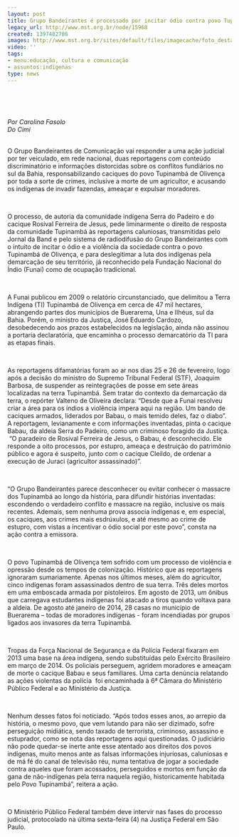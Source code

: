 ```yaml
---
layout: post
title: Grupo Bandeirantes é processado por incitar ódio contra povo Tupinambá
legacy_url: http://www.mst.org.br/node/15968
created: 1397482786
images: http://www.mst.org.br/sites/default/files/imagecache/foto_destaque/atencao_manipulacao.png
video: ''
tags:
- menu:educação, cultura e comunicação
- assuntos:indígenas
type: news
---
```

<p>&nbsp;</p><p>&nbsp;</p><p><span style="font-style: italic;">Por Carolina Fasolo</span><br style="font-style: italic;"><span style="font-style: italic;">Do Cimi<br><br type="_moz"></span></p><p>O Grupo Bandeirantes de Comunicação vai responder a uma ação judicial por ter veiculado, em rede nacional, duas reportagens com conteúdo discriminatório e informações distorcidas sobre os conflitos fundiários no sul da Bahia, responsabilizando caciques do povo Tupinambá de Olivença por toda a sorte de crimes, inclusive a morte de um agricultor, e acusando os indígenas de invadir fazendas, ameaçar e expulsar moradores.</p><p>&nbsp;</p><p>O processo, de autoria da comunidade indígena Serra do Padeiro e do cacique Rosival Ferreira de Jesus, pede liminarmente o direito de resposta da comunidade Tupinambá às reportagens caluniosas, transmitidas pelo Jornal da Band e pelo sistema de radiodifusão do Grupo Bandeirantes com o intuito de incitar o ódio e a violência da sociedade contra o povo Tupinambá de Olivença, e para deslegitimar a luta dos indígenas pela demarcação de seu território, já reconhecido pela Fundação Nacional do Índio (Funai) como de ocupação tradicional.</p><p>&nbsp;</p><p>A Funai publicou em 2009 o relatório circunstanciado, que delimitou a Terra Indígena (TI) Tupinambá de Olivença em cerca de 47 mil hectares, abrangendo partes dos municípios de Buerarema, Una e Ilhéus, sul da Bahia. Porém, o ministro da Justiça, José Eduardo Cardozo, desobedecendo aos prazos estabelecidos na legislação, ainda não assinou a portaria declaratória, que encaminha o processo demarcatório da TI para as etapas finais. &nbsp;&nbsp;</p><p>&nbsp;</p><p>As reportagens difamatórias foram ao ar nos dias 25 e 26 de fevereiro, logo após a decisão do ministro do Supremo Tribunal Federal (STF), Joaquim Barbosa, de suspender as reintegrações de posse em sete áreas localizadas na terra Tupinambá. Sem tratar do contexto da demarcação da terra, o repórter Valteno de Oliveira declara: “Desde que a Funai resolveu criar a área para os índios a violência impera aqui na região. Um bando de caciques armados, liderados por Babau, o mais temido deles, faz o diabo”. A reportagem, levianamente e com informações inventadas, pinta o cacique Babau, da aldeia Serra do Padeiro, como um criminoso foragido da Justiça. &nbsp;“O paradeiro de Rosival Ferreira de Jesus, o Babau, é desconhecido. Ele responde a oito processos, por estupro, ameaça e destruição do patrimônio público e agora é suspeito, junto com o cacique Cleildo, de ordenar a execução de Juraci (agricultor assassinado)”.</p><p>&nbsp;</p><p>“O Grupo Bandeirantes parece desconhecer ou evitar conhecer o massacre dos Tupinambá ao longo da história, para difundir histórias inventadas: escondendo o verdadeiro conflito e massacre na região, inclusive os mais recentes. Ademais, sem nenhuma prova associa indígenas e, em especial, os caciques, aos crimes mais esdrúxulos, e até mesmo ao crime de estupro, com vistas a incentivar o ódio social por este povo”, consta na ação contra a emissora.</p><p>&nbsp;</p><p>O povo Tupinambá de Olivença tem sofrido com um processo de violência e opressão desde os tempos de colonização. Histórico que as reportagens ignoraram sumariamente. Apenas nos últimos meses, além do agricultor, cinco indígenas foram assassinados dentro de sua terra. Três deles mortos em uma emboscada armada por pistoleiros. Em agosto de 2013, um ônibus que carregava estudantes indígenas foi atacado a tiros quando voltava para a aldeia. De agosto até janeiro de 2014, 28 casas no município de Buerarema – todas de moradores indígenas - foram incendiadas por grupos ligados aos invasores da terra Tupinambá.</p><p>&nbsp;</p><p>Tropas da Força Nacional de Segurança e da Polícia Federal fixaram em 2013 uma base na área indígena, sendo substituídas pelo Exército Brasileiro em março de 2014. Os policiais perseguem, agridem moradores e ameaçam de morte o cacique Babau e seus familiares. Uma carta denúncia relatando as ações violentas da polícia &nbsp;foi encaminhada à 6ª Câmara do Ministério Público Federal e ao Ministério da Justiça.</p><p>&nbsp;</p><p>Nenhum desses fatos foi noticiado. “Após todos esses anos, ao arrepio da história, o mesmo povo, que vem lutando para não ser dizimado, sofre perseguição midiática, sendo taxado de terrorista, criminoso, assassino e estuprador, como se nota das reportagens aqui questionadas. O judiciário não pode quedar-se inerte ante esse atentado aos direitos dos povos indígenas, muito menos ante as falsas informações injuriosas, caluniosas e de má fé do canal de televisão réu, numa tentativa de jogar a sociedade contra aqueles que foram acossados, perseguidos e mortos em função da gana de não-indígenas pela terra naquela região, historicamente habitada pelo Povo Tupinambá”, reitera a ação.</p><p>&nbsp;</p><p>O Ministério Público Federal também deve intervir nas fases do processo judicial, protocolado na última sexta-feira (4) na Justiça Federal em São Paulo.</p><p>&nbsp;</p><p>&nbsp;</p>

